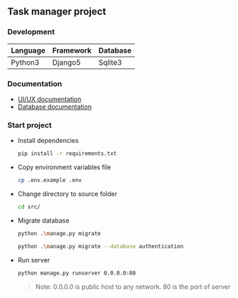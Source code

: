 ## Task manager project

### Development
Language | Framework | Database
--- | --- | ---|
Python3 | Django5 | Sqlite3

### Documentation
* [UI/UX documentation](https://app.diagrams.net/#G1cHqEa9rIB-vwxNpvU5EfxVBAak23uPxW#%7B%22pageId%22%3A%22Ya_B0YewmzJZYzgCy9wD%22%7D)
* [Database documentation](https://app.diagrams.net/#G1cHqEa9rIB-vwxNpvU5EfxVBAak23uPxW#%7B%22pageId%22%3A%22n3Fa2zsxcn-xMpsse4Qi%22%7D)

### Start project
* Install dependencies
    ```bash
    pip install -r requirements.txt
    ```

* Copy environment variables file
    ```bash
    cp .env.example .env
    ```

* Change directory to source folder
    ```bash
    cd src/
    ```

* Migrate database
    ```bash
    python .\manage.py migrate
    ```
    ```bash
    python .\manage.py migrate --database authentication
    ```


* Run server
    ```bash
    python manage.py runserver 0.0.0.0:80
    ```
    > Note: 0.0.0.0 is public host to any network. 80 is the port of server
